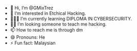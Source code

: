 - 👋 Hi, I’m @GMixTrez
- 👀 I’m interested in Etchical Hacking.
- 🧑🏻‍🎓 I’m currently learning DIPLOMA IN CYBERSECURITY.
- 🤝🏻 I’m looking someone to teach me hacking.
- 📫 How to reach me is through dm
- 😄 Pronouns: He
- ⚡ Fun fact: Malaysian

<!---
GMixTrez/GMixTrez is a ✨ special ✨ repository because its `README.md` (this file) appears on your GitHub profile.
You can click the Preview link to take a look at your changes.
--->
